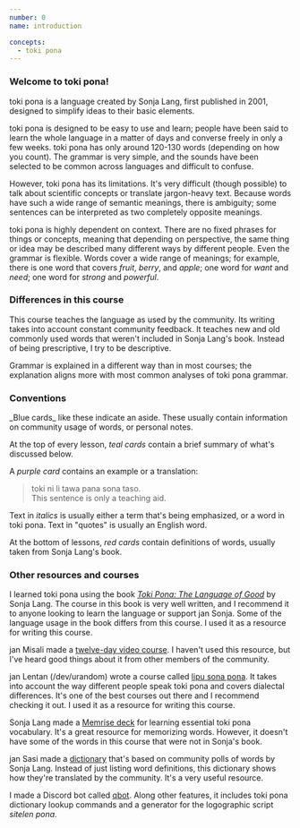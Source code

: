 ```yaml
---
number: 0
name: introduction

concepts:
  - toki pona
---
```


### Welcome to toki pona!

toki pona is a language created by Sonja Lang, first published in 2001, designed to simplify ideas to their basic elements.

toki pona is designed to be easy to use and learn; people have been said to learn the whole language in a matter of days and converse freely in only a few weeks. toki pona has only around 120-130 words (depending on how you count). The grammar is very simple, and the sounds have been selected to be common across languages and difficult to confuse.

However, toki pona has its limitations. It's very difficult (though possible) to talk about scientific concepts or translate jargon-heavy text. Because words have such a wide range of semantic meanings, there is ambiguity; some sentences can be interpreted as two completely opposite meanings.

toki pona is highly dependent on context. There are no fixed phrases for things or concepts, meaning that depending on perspective, the same thing or idea may be described many different ways by different people. Even the grammar is flexible. Words cover a wide range of meanings; for example, there is one word that covers _fruit_, _berry_, and _apple_; one word for _want_ and _need_; one word for _strong_ and _powerful_.

### Differences in this course

This course teaches the language as used by the community. Its writing takes into account constant community feedback. It teaches new and old commonly used words that weren't included in Sonja Lang's book. Instead of being prescriptive, I try to be descriptive.

Grammar is explained in a different way than in most courses; the explanation aligns more with most common analyses of toki pona grammar.

### Conventions

<aside>
_Blue cards_ like these indicate an aside. These usually contain information on community usage of words, or personal notes.
</aside>

At the top of every lesson, _teal cards_ contain a brief summary of what's discussed below.

A _purple card_ contains an example or a translation:

> toki ni li tawa pana sona taso.  
> This sentence is only a teaching aid.

Text in _italics_ is usually either a term that's being emphasized, or a word in toki pona. Text in "quotes" is usually an English word.

At the bottom of lessons, _red cards_ contain definitions of words, usually taken from Sonja Lang's book.

### Other resources and courses

I learned toki pona using the book [_Toki Pona: The Language of Good_][pu] by Sonja Lang. The course in this book is very well written, and I recommend it to anyone looking to learn the language or support jan Sonja. Some of the language usage in the book differs from this course. I used it as a resource for writing this course.

jan Misali made a [twelve-day video course][12days]. I haven't used this resource, but I've heard good things about it from other members of the community.

jan Lentan (/dev/urandom) wrote a course called [lipu sona pona][lsp]. It takes into account the way different people speak toki pona and covers dialectal differences. It's one of the best courses out there and I recommend checking it out. I used it as a resource for writing this course.

Sonja Lang made a [Memrise deck][memrise] for learning essential toki pona vocabulary. It's a great resource for memorizing words. However, it doesn't have some of the words in this course that were not in Sonja's book.

jan Sasi made a [dictionary] that's based on community polls of words by Sonja Lang. Instead of just listing word definitions, this dictionary shows how they're translated by the community. It's a very useful resource.

I made a Discord bot called [qbot]. Along other features, it includes toki pona dictionary lookup commands and a generator for the logographic script _sitelen pona_.

[pu]: https://www.amazon.com/dp/B012M1RLXS
[12days]: https://www.youtube.com/playlist?list=PLuYLhuXt4HrQIv3xnDxZqRaLfmxB2U5rJ
[lsp]: https://rnd.neocities.org/tokipona/
[memrise]: https://app.memrise.com/course/5969373/essential-toki-pona-vocabulary/
[dictionary]: https://tp.lcp.su/nimi/
[qbot]: https://github.com/arch-community/qbot
